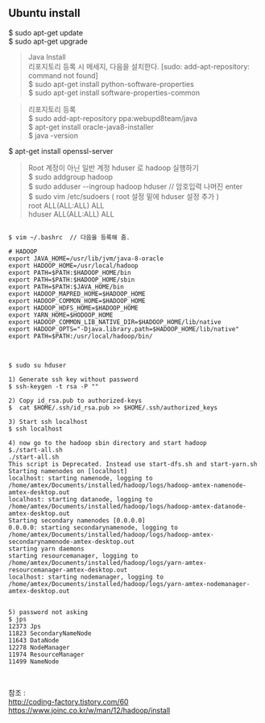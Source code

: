 ## Ubuntu install 


$ sudo apt-get update  
$ sudo apt-get upgrade   
  
> Java Install  
리포지토리 등록 시 메세지, 다음을 설치한다. [sudo: add-apt-repository: command not found]     
$ sudo apt-get install python-software-properties  
$ sudo apt-get install software-properties-common    

> 리포지토리 등록  
$ sudo add-apt-repository ppa:webupd8team/java  
$ apt-get install oracle-java8-installer    
$ java -version    
  
$ apt-get install openssl-server  

> Root 계정이 아닌 일반 계정 hduser 로 hadoop 실행하기  
$ sudo addgroup hadoop  
$ sudo adduser --ingroup hadoop hduser  // 암호입력 나머진 enter   
$ sudo vim /etc/sudoers  ( root 설정 밑에 hduser 설정 추가 )  
root ALL(ALL:ALL) ALL   
hduser ALL(ALL:ALL) ALL    
  
<pre>
<code>
$ vim ~/.bashrc  // 다음을 등록해 줌.

# HADOOP 
export JAVA_HOME=/usr/lib/jvm/java-8-oracle
export HADOOP_HOME=/usr/local/hadoop
export PATH=$PATH:$HADOOP_HOME/bin
export PATH=$PATH:$HADOOP_HOME/sbin
export PATH=$PATH:$JAVA_HOME/bin
export HADOOP_MAPRED_HOME=$HADOOP_HOME
export HADOOP_COMMON_HOME=$HADOOP_HOME
export HADOOP_HDFS_HOME=$HADOOP_HOME
export YARN_HOME=$HODOOP_HOME
export HADOOP_COMMON_LIB_NATIVE_DIR=$HADOOP_HOME/lib/native
export HADOOP_OPTS="-Djava.library.path=$HADOOP_HOME/lib/native"
export PATH=$PATH:/usr/local/hadoop/bin/
</code>
</pre>

<pre>
<code>
$ sudo su hduser  

1) Generate ssh key without password  
$ ssh-keygen -t rsa -P ""  
  
2) Copy id_rsa.pub to authorized-keys  
$  cat $HOME/.ssh/id_rsa.pub >> $HOME/.ssh/authorized_keys  
  
3) Start ssh localhost  
$ ssh localhost  
  
4) now go to the hadoop sbin directory and start hadoop  
$./start-all.sh   
./start-all.sh  
This script is Deprecated. Instead use start-dfs.sh and start-yarn.sh
Starting namenodes on [localhost]
localhost: starting namenode, logging to /home/amtex/Documents/installed/hadoop/logs/hadoop-amtex-namenode-amtex-desktop.out
localhost: starting datanode, logging to /home/amtex/Documents/installed/hadoop/logs/hadoop-amtex-datanode-amtex-desktop.out
Starting secondary namenodes [0.0.0.0]
0.0.0.0: starting secondarynamenode, logging to /home/amtex/Documents/installed/hadoop/logs/hadoop-amtex-secondarynamenode-amtex-desktop.out
starting yarn daemons
starting resourcemanager, logging to /home/amtex/Documents/installed/hadoop/logs/yarn-amtex-resourcemanager-amtex-desktop.out
localhost: starting nodemanager, logging to /home/amtex/Documents/installed/hadoop/logs/yarn-amtex-nodemanager-amtex-desktop.out
  
  
5) password not asking   
$ jps   
12373 Jps  
11823 SecondaryNameNode  
11643 DataNode  
12278 NodeManager  
11974 ResourceManager  
11499 NameNode

</code>
</pre>

참조 :  
 http://coding-factory.tistory.com/60  
 https://www.joinc.co.kr/w/man/12/hadoop/install  
 
